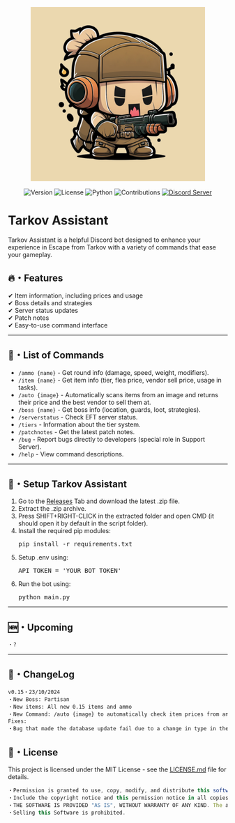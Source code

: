 <p align="center">
    <img src="logo/Tarkov%20Assistant%20Logo.png" alt="Tarkov Assistant Logo" width="400"/>
</p>
<p align="center">
    <img src="https://img.shields.io/badge/version-0.15-blue.svg" alt="Version"/>
    <img src="https://img.shields.io/github/license/mashape/apistatus.svg" alt="License"/>
    <img src="https://img.shields.io/badge/Python-3.8%20--%203.12-brightgreen.svg" alt="Python"/>
    <img src="https://img.shields.io/badge/Contributions-Welcome-brightgreen" alt="Contributions"/>
    <a href="https://discord.gg/Gy6QGmajjU">
        <img src="https://img.shields.io/badge/Discord-7289DA?style=flat&logo=discord&logoColor=white" alt="Discord Server"/>
    </a>
</p>

# Tarkov Assistant

Tarkov Assistant is a helpful Discord bot designed to enhance your experience in Escape from Tarkov with a variety of commands that ease your gameplay.

## 🔥・Features

✔ Item information, including prices and usage  
✔ Boss details and strategies  
✔ Server status updates  
✔ Patch notes  
✔ Easy-to-use command interface

---

## 📜・List of Commands

- `/ammo {name}` - Get round info (damage, speed, weight, modifiers).
- `/item {name}` - Get item info (tier, flea price, vendor sell price, usage in tasks).
- `/auto {image}` - Automatically scans items from an image and returns their price and the best vendor to sell them at.
- `/boss {name}` - Get boss info (location, guards, loot, strategies).
- `/serverstatus` - Check EFT server status.
- `/tiers` - Information about the tier system.
- `/patchnotes` - Get the latest patch notes.
- `/bug` - Report bugs directly to developers (special role in Support Server).
- `/help` - View command descriptions.

---

## 🚀・Setup Tarkov Assistant

1. Go to the [Releases](https://github.com/ersignee/tarkovassistant/releases) Tab and download the latest .zip file.
2. Extract the .zip archive.
3. Press SHIFT+RIGHT-CLICK in the extracted folder and open CMD (it should open it by default in the script folder).
4. Install the required pip modules:
   <pre>pip install -r requirements.txt</pre>
5. Setup .env using:
   <pre>API_TOKEN = 'YOUR_BOT_TOKEN'</pre>
5. Run the bot using:
   <pre>python main.py</pre>

---

## 🆕・Upcoming

```diff
・?
```

---

## 💭・ChangeLog

```diff
v0.15・23/10/2024
・New Boss: Partisan
・New items: All new 0.15 items and ammo
・New Command: /auto {image} to automatically check item prices from an image
Fixes:
・Bug that made the database update fail due to a change in type in the item queries, causing the bot to break.
```

## 📄・License

This project is licensed under the MIT License - see the [LICENSE.md](./LICENSE) file for details.
```js
・Permission is granted to use, copy, modify, and distribute this software ("Software") for free, under the following conditions:
・Include the copyright notice and this permission notice in all copies or substantial portions of the Software.
・THE SOFTWARE IS PROVIDED "AS IS", WITHOUT WARRANTY OF ANY KIND. The authors are not liable for any claims, damages, or other liabilities arising from the use of the Software.
・Selling this Software is prohibited.
```
